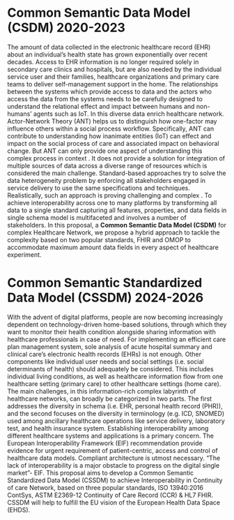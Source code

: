 # Common Semantic Data Model (CSDM) 2020-2023
The amount of data collected in the electronic healthcare record (EHR) about an individual’s health state has grown exponentially over recent decades. Access to EHR information is no longer required solely in secondary care clinics and hospitals, but are also needed by the individual service user and their families, healthcare organizations and primary care teams to deliver self-management support in the home. The relationships between the systems which provide access to data and the actors who access the data from the systems needs to be carefully designed to understand the relational effect and impact between humans and non- humans’ agents such as IoT. In this diverse data enrich healthcare network. Actor-Network Theory (ANT) helps us to distinguish how one-factor may influence others within a social process workflow. Specifically, ANT can contribute to understanding how inanimate entities (IoT) can effect and impact on the social process of care and associated impact on behavioral change. But ANT can only provide one aspect of understanding this complex process in context . It does not provide a solution for integration of multiple sources of data across a diverse range of resources which is considered the main challenge. Standard-based approaches try to solve the data heterogeneity problem by enforcing all stakeholders engaged in service delivery to use the same specifications and techniques. Realistically, such an approach is proving challenging and complex . To achieve interoperability across one to many platforms by transforming all data to a single standard capturing all features, properties, and data fields in single schema model is multifaceted and involves a number of stakeholders. In this proposal, a **Common Semantic Data Model (CSDM)** for complex Healthcare Network, we propose a hybrid approach to tackle the complexity based on two popular standards, FHIR and OMOP to accommodate maximum amount data fields in every aspect of healthcare experiment.



# Common Semantic Standardized Data Model (CSSDM) 2024-2026
With the advent of digital platforms, people are now becoming increasingly dependent on
technology-driven home-based solutions, through which they want to monitor their health
condition alongside sharing information with healthcare professionals in case of need. For
implementing an efficient care plan management system, sole analysis of acute hospital
summary and clinical care’s electronic health records (EHRs) is not enough. Other
components like individual user needs and social settings (i.e. social determinants of health)
should adequately be considered. This includes individual living conditions, as well as
healthcare information flow from one healthcare setting (primary care) to other healthcare
settings (home care). The main challenges, in this information-rich complex labyrinth of
healthcare networks, can broadly be categorized in two parts. The first addresses the diversity
in schema (i.e. EHR, personal health record (PHR)), and the second focuses on the diversity in
terminology (e.g. ICD, SNOMED) used among ancillary healthcare operations like service
delivery, laboratory test, and health insurance system. Establishing interoperability among
different healthcare systems and applications is a primary concern. The European
Interoperability Framework (EIF) recommendation provide evidence for urgent requirement
of patient-centric, access and control of healthcare data models. Compliant architecture is
utmost necessary. “The lack of interoperability is a major obstacle to progress on the digital
single market”- EIF. This proposal aims to develop a Common Semantic Standardized Data
Model (CSSDM) to achieve Interoperability in Continuity of care Network, based on three
popular standards, ISO 13940:2016 ContSys, ASTM E2369-12 Continuity of Care Record (CCR)
& HL7 FHIR. CSSDM will help to fulfill the EU vision of the European Health Data Space (EHDS).
